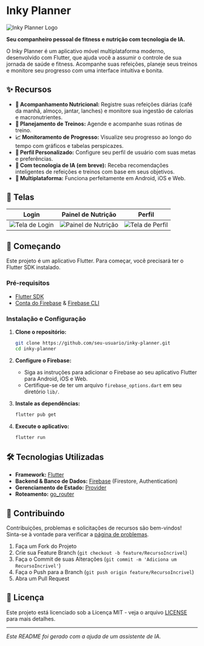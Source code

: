 # Inky Planner

![Inky Planner Logo](https://placehold.co/600x300/7B1FA2/FFFFFF?text=Inky+Planner)

**Seu companheiro pessoal de fitness e nutrição com tecnologia de IA.**

O Inky Planner é um aplicativo móvel multiplataforma moderno, desenvolvido com Flutter, que ajuda você a assumir o controle de sua jornada de saúde e fitness. Acompanhe suas refeições, planeje seus treinos e monitore seu progresso com uma interface intuitiva e bonita.

## ✨ Recursos

- **🍎 Acompanhamento Nutricional:** Registre suas refeições diárias (café da manhã, almoço, jantar, lanches) e monitore sua ingestão de calorias e macronutrientes.
- **💪 Planejamento de Treinos:** Agende e acompanhe suas rotinas de treino.
- **📈 Monitoramento de Progresso:** Visualize seu progresso ao longo do tempo com gráficos e tabelas perspicazes.
- **👤 Perfil Personalizado:** Configure seu perfil de usuário com suas metas e preferências.
- **🤖 Com tecnologia de IA (em breve):** Receba recomendações inteligentes de refeições e treinos com base em seus objetivos.
- **📱 Multiplataforma:** Funciona perfeitamente em Android, iOS e Web.

## 📸 Telas

| Login | Painel de Nutrição | Perfil |
| :---: | :---: | :---: |
| ![Tela de Login](https://placehold.co/300x600/FFFFFF/000000?text=Tela+de+Login) | ![Painel de Nutrição](https://placehold.co/300x600/FFFFFF/000000?text=Painel+de+Nutrição) | ![Tela de Perfil](https://placehold.co/300x600/FFFFFF/000000?text=Tela+de+Perfil) |

## 🚀 Começando

Este projeto é um aplicativo Flutter. Para começar, você precisará ter o Flutter SDK instalado.

### Pré-requisitos

- [Flutter SDK](https://flutter.dev/docs/get-started/install)
- [Conta do Firebase](https://firebase.google.com/) & [Firebase CLI](https://firebase.google.com/docs/cli)

### Instalação e Configuração

1. **Clone o repositório:**
   ```sh
   git clone https://github.com/seu-usuario/inky-planner.git
   cd inky-planner
   ```

2. **Configure o Firebase:**
   - Siga as instruções para adicionar o Firebase ao seu aplicativo Flutter para Android, iOS e Web.
   - Certifique-se de ter um arquivo `firebase_options.dart` em seu diretório `lib/`.

3. **Instale as dependências:**
   ```sh
   flutter pub get
   ```

4. **Execute o aplicativo:**
   ```sh
   flutter run
   ```

## 🛠️ Tecnologias Utilizadas

- **Framework:** [Flutter](https://flutter.dev/)
- **Backend & Banco de Dados:** [Firebase](https://firebase.google.com/) (Firestore, Authentication)
- **Gerenciamento de Estado:** [Provider](https://pub.dev/packages/provider)
- **Roteamento:** [go_router](https://pub.dev/packages/go_router)

## 🤝 Contribuindo

Contribuições, problemas e solicitações de recursos são bem-vindos! Sinta-se à vontade para verificar a [página de problemas](https://github.com/seu-usuario/inky-planner/issues).

1. Faça um Fork do Projeto
2. Crie sua Feature Branch (`git checkout -b feature/RecursoIncrivel`)
3. Faça o Commit de suas Alterações (`git commit -m 'Adiciona um RecursoIncrivel'`)
4. Faça o Push para a Branch (`git push origin feature/RecursoIncrivel`)
5. Abra um Pull Request

## 📄 Licença

Este projeto está licenciado sob a Licença MIT - veja o arquivo [LICENSE](LICENSE) para mais detalhes.

---

*Este README foi gerado com a ajuda de um assistente de IA.*
